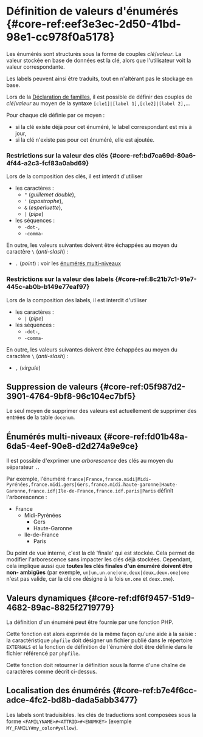 # Définition de valeurs d'énumérés {#core-ref:eef3e3ec-2d50-41bd-98e1-cc978f0a5178}

Les énumérés sont structurés sous la forme de couples *clé*/*valeur*. La valeur
stockée en base de données est la clé, alors que l'utilisateur voit la valeur
correspondante.

Les labels peuvent ainsi être traduits, tout en n'altérant pas le stockage en
base.

Lors de la [Déclaration de familles][declaration_famille], il est possible de
définir des couples de *clé*/*valeur* au moyen de la syntaxe
`[cle1]|[label 1],[cle2]|[label 2],…`.

Pour chaque clé définie par ce moyen :

*   si la clé existe déjà pour cet énuméré, le label correspondant est mis à
    jour,
*   si la clé n'existe pas pour cet énuméré, elle est ajoutée.

### Restrictions sur la valeur des clés {#core-ref:bd7ca69d-80a6-4f44-a2c3-fcf83a0abd69}

Lors de la composition des clés, il est interdit d'utiliser

*   les caractères :
    *   `"` (*guillemet double*),
    *   `'` (*apostrophe*),
    *   `&` (*esperluette*),
    *   `|` (*pipe*)
*   les séquences :
    *   `-dot-`,
    *   `-comma-`

En outre, les valeurs suivantes doivent être échappées au moyen du caractère
`\` (*anti-slash*) :

*   `.` (*point*) : voir les [énumérés multi-niveaux][multi_level]

### Restrictions sur la valeur des labels {#core-ref:8c21b7c1-91e7-445c-ab0b-b149e77eaf97}

Lors de la composition des labels, il est interdit d'utiliser

*   les caractères :
    *   `|` (*pipe*)
*   les séquences :
    *   `-dot-`,
    *   `-comma-`

En outre, les valeurs suivantes doivent être échappées au moyen du caractère
`\` (*anti-slash*) :

*   `,` (*virgule*)

## Suppression de valeurs {#core-ref:05f987d2-3901-4764-9bf8-96c104ec7bf5}

Le seul moyen de supprimer des valeurs est actuellement de supprimer des entrées
de la table `docenum`.

## Énumérés multi-niveaux {#core-ref:fd01b48a-6da5-4eef-90e8-d2d274a9e9ce}

Il est possible d'exprimer une *arborescence* des clés au moyen du séparateur
`.`.

Par exemple, l'énuméré
`france|France,france.midi|Midi-Pyrénées,france.midi.gers|Gers,france.midi.haute-garonne|Haute-Garonne,france.idf|Ile-de-France,france.idf.paris|Paris`
définit l'arborescence :

*   France
    *   Midi-Pyrénées
        *   Gers
        *   Haute-Garonne
    *   Ile-de-France
        *   Paris

Du point de vue interne, c'est la clé 'finale' qui est stockée. Cela permet de
modifier l'arborescence sans impacter les clés déjà stockées. Cependant, cela
implique aussi que **toutes les clés finales d'un énuméré doivent être non-
ambigües** (par exemple, `un|un,un.one|one,deux|deux,deux.one|one` n'est pas
valide, car la clé `one` désigne à la fois `un.one` et `deux.one`).

## Valeurs dynamiques {#core-ref:df6f9457-51d9-4682-89ac-8825f2719779}

La définition d'un énuméré peut être fournie par une fonction PHP.

Cette fonction est alors exprimée de la même façon qu'une aide à la saisie : la
caractéristique `phpfile` doit désigner un fichier publié dans le répertoire
`EXTERNALS` et la fonction de définition de l'énuméré doit être définie dans le
fichier référencé par `phpfile`.

Cette fonction doit retourner la définition sous la forme d'une chaîne de
caractères comme décrit ci-dessus.

## Localisation des énumérés {#core-ref:b7e4f6cc-adce-4fc2-bd8b-dada5abb3477}

Les labels sont traduisibles. les clés de traductions sont composées sous la
forme `<FAMILYNAME>#<ATTRID>#<ENUMKEY>` (exemple `MY_FAMILY#my_color#yellow`).

<!-- links -->
[declaration_famille]: #core-ref:cfc7f53b-7982-431e-a04b-7b54eddf4a75
[multi_level]: #core-ref:fd01b48a-6da5-4eef-90e8-d2d274a9e9ce
